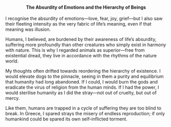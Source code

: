 <center><h4>The Absurdity of Emotions and the Hierarchy of Beings</h4></center>

I recognise the absurdity of emotions—love, fear, joy, grief—but I also saw their fleeting intensity as the very fabric of life’s meaning, even if that meaning was illusion.

Humans, I believed, are burdened by their awareness of life’s absurdity, suffering more profoundly than other creatures who simply exist in harmony with nature. This is why I regarded animals as superior—free from existential dread, they live in accordance with the rhythms of the nature world. 

My thoughts often drifted towards reordering the hierarchy of existence. I would elevate dogs to the pinnacle, seeing in them a purity and equilibrium that humanity had long abandoned. If I could, I would burn the gods and eradicate the virus of religion from the human minds.  If I had the power, I would sterilise humanity as I did the stray—not out of cruelty, but out of mercy. 

Like them, humans are trapped in a cycle of suffering they are too blind to break. In Greece, I spared strays the misery of endless reproduction; if only humankind could be spared its own self-inflicted torment.



